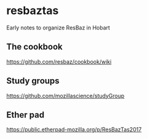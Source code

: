 # resbaztas
Early notes to organize ResBaz in Hobart

## The cookbook

https://github.com/resbaz/cookbook/wiki

## Study groups

https://github.com/mozillascience/studyGroup

## Ether pad

https://public.etherpad-mozilla.org/p/ResBazTas2017


